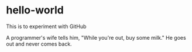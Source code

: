 # hello-world
This is to experiment with GitHub

A programmer's wife tells him, "While you're out, buy some milk." He goes out and never comes back. 
